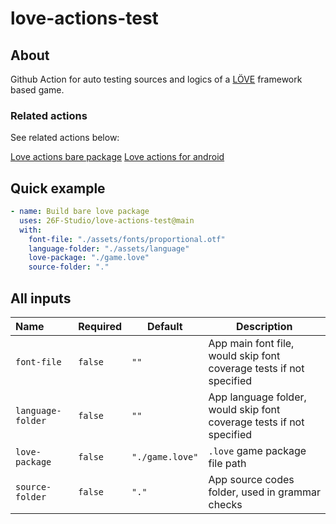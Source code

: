 # love-actions-test

## About

Github Action for auto testing sources and logics of a [LÖVE](https://love2d.org/) framework based game.

### Related actions

See related actions below:

[Love actions bare package](https://github.com/marketplace/actions/love-actions-bare-package)
[Love actions for android](https://github.com/marketplace/actions/love-actions-for-android)

## Quick example

```yaml
- name: Build bare love package
  uses: 26F-Studio/love-actions-test@main
  with:
    font-file: "./assets/fonts/proportional.otf"
    language-folder: "./assets/language"
    love-package: "./game.love"
    source-folder: "."
```

## All inputs

| Name              | Required | Default         | Description                                                  |
| :---------------- | -------- | --------------- | ------------------------------------------------------------ |
| `font-file`       | `false`  | `""`            | App main font file, would skip font coverage tests if not specified |
| `language-folder` | `false`  | `""`            | App language folder, would skip font coverage tests if not specified |
| `love-package`    | `false`  | `"./game.love"` | `.love` game package file path                               |
| `source-folder`   | `false`  | `"."`           | App source codes folder, used in grammar checks              |
